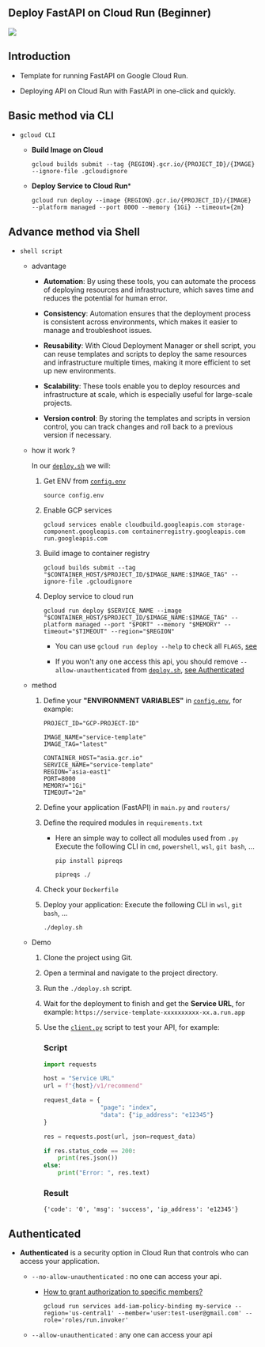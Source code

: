 ## Deploy FastAPI on Cloud Run (Beginner)

<div>
    <img src="https://readme-typing-svg.demolab.com/?pause=1&size=50&color=f75c7e&center=True&width=1200&height=120&vCenter=True&lines=Click+the+⭐+Star+please.;Any+questions+can+be+asked+in+Discussion." />
</div>

## Introduction

* Template for running FastAPI on Google Cloud Run.

* Deploying API on Cloud Run with FastAPI in one-click and quickly.

## Basic method via CLI

* `gcloud CLI`
    * **Build Image on Cloud**
        ```
        gcloud builds submit --tag {REGION}.gcr.io/{PROJECT_ID}/{IMAGE} --ignore-file .gcloudignore
        ```
    
    * **Deploy Service to Cloud Run***
        ```
        gcloud run deploy --image {REGION}.gcr.io/{PROJECT_ID}/{IMAGE} --platform managed --port 8000 --memory {1Gi} --timeout={2m}
        ```

## Advance method via Shell
* `shell script`
    * advantage

        * **Automation**: By using these tools, you can automate the process of deploying resources and infrastructure, which saves time and reduces the potential for human error.

        * **Consistency**: Automation ensures that the deployment process is consistent across environments, which makes it easier to manage and troubleshoot issues.

        * **Reusability**: With Cloud Deployment Manager or shell script, you can reuse templates and scripts to deploy the same resources and infrastructure multiple times, making it more efficient to set up new environments.

        * **Scalability**: These tools enable you to deploy resources and infrastructure at scale, which is especially useful for large-scale projects.

        * **Version control**: By storing the templates and scripts in version control, you can track changes and roll back to a previous version if necessary.

    * how it work ?

        In our [`deploy.sh`](./deploy.sh) we will:

        1. Get ENV from [`config.env`](./config.env)
            ```
            source config.env
            ```            
        2. Enable GCP services
            ```
            gcloud services enable cloudbuild.googleapis.com storage-component.googleapis.com containerregistry.googleapis.com run.googleapis.com
            ```
        3. Build image to container registry
            ```
            gcloud builds submit --tag "$CONTAINER_HOST/$PROJECT_ID/$IMAGE_NAME:$IMAGE_TAG" --ignore-file .gcloudignore
            ```
        4. Deploy service to cloud run
            ```
            gcloud run deploy $SERVICE_NAME --image "$CONTAINER_HOST/$PROJECT_ID/$IMAGE_NAME:$IMAGE_TAG" --platform managed --port "$PORT" --memory "$MEMORY" --timeout="$TIMEOUT" --region="$REGION"
            ```
            * You can use `gcloud run deploy --help` to check all `FLAGS`, <a href="https://cloud.google.com/sdk/gcloud/reference/run/deploy">see</a>

            * If you won't any one access this api, you should remove `--allow-unauthenticated` from [`deploy.sh`](./deploy.sh), [see Authenticated]()

    * method
        1. Define your **"ENVIRONMENT VARIABLES"** in [`config.env`](./config.env), for example:

            ```
            PROJECT_ID="GCP-PROJECT-ID"

            IMAGE_NAME="service-template"
            IMAGE_TAG="latest"

            CONTAINER_HOST="asia.gcr.io"
            SERVICE_NAME="service-template"
            REGION="asia-east1"
            PORT=8000
            MEMORY="1Gi"
            TIMEOUT="2m"
            ```
        2. Define your application (FastAPI) in `main.py` and `routers/`

        3. Define the required modules in `requirements.txt`

            * Here an simple way to collect all modules used from `.py`
                Execute the following CLI in `cmd`, `powershell`, `wsl`, `git bash`, ...
                ```
                pip install pipreqs
                ```
                ```
                pipreqs ./
                ```
        
        4. Check your `Dockerfile`

        5. Deploy your application:
            Execute the following CLI in `wsl`, `git bash`, ...
            ```
            ./deploy.sh
            ```

    
    * Demo
        1. Clone the project using Git.

        2. Open a terminal and navigate to the project directory.

        3. Run the `./deploy.sh` script.

        4. Wait for the deployment to finish and get the **Service URL**, for example: `https://service-template-xxxxxxxxxx-xx.a.run.app`

        5. Use the [`client.py`](./client/) script to test your API, for example:

            ### Script
            ```python
            import requests

            host = "Service URL"
            url = f"{host}/v1/recommend"

            request_data = {
                            "page": "index",
                            "data": {"ip_address": "e12345"}
            }

            res = requests.post(url, json=request_data)

            if res.status_code == 200:
                print(res.json())
            else:
                print("Error: ", res.text)
            ```

            ### Result
            ```
            {'code': '0', 'msg': 'success', 'ip_address': 'e12345'}
            ```
    
## Authenticated

* **Authenticated** is a security option in Cloud Run that controls who can access your application.

    * `--no-allow-unauthenticated` : no one can access your api.

        * [How to grant authorization to specific members?](https://cloud.google.com/sdk/gcloud/reference/run/services/add-iam-policy-binding)

            ```
            gcloud run services add-iam-policy-binding my-service --region='us-central1' --member='user:test-user@gmail.com' --role='roles/run.invoker'
            ```

    * `--allow-unauthenticated` : any one can access your api